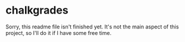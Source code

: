 # chalkgrades

Sorry, this readme file isn't finished yet. It's not the main aspect of this project, so I'll do it if I have some free time.
